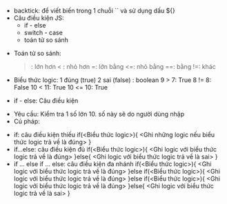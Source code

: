- backtick: để viết biến trong 1 chuỗi `` và sử dụng dấu ${<variable>}
- Câu điều kiện JS:
  - if - else
  - switch - case
  - toán tử so sánh

* Toán tử so sánh:
  > : lớn hơn
  > < : nhỏ hơn
  > =: lớn bằng
  > <=: nhỏ bằng
  > ==: bằng
  > !=: khác
* Biểu thức logic: 1 đúng (true) 2 sai (false) : boolean
  9 > 7: True
  8 != 8: False
  10 < 11: True
  10 <= 10: True

* if - else: Câu điều kiện

- Yêu cầu: Kiểm tra 1 số lớn 10. số này sẽ do người dùng nhập
- Cú pháp:

* if: câu điều kiện thiếu
  if(<Biểu thức logic>){
  <Ghi những logic nếu biểu thức logic trả về là đúng>
  }
* if...else: câu điều kiện đủ
  if(<Biểu thức logic>){
  <Ghi logic với biểu thức logic trả về là đúng>
  }else{
  <Ghi logic với biểu thức logic trả về là sai>
  }
* if ... else if ... else: câu điều kiện đa nhánh
  if(<Biểu thức logic>){
  <Ghi logic với biểu thức logic trả về là đúng>
  }else if(<Biểu thức logic>){
  <Ghi logic với biểu thức logic trả về là đúng>
  }else if(<Biểu thức logic>){
  <Ghi logic với biểu thức logic trả về là đúng>
  }else{
  <Ghi logic với biểu thức logic trả về là sai>
  }
